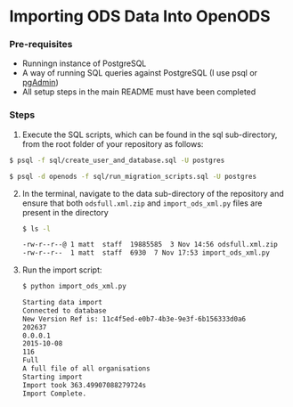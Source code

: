 # Importing ODS Data Into OpenODS

### Pre-requisites
* Runningn instance of PostgreSQL
* A way of running SQL queries against PostgreSQL (I use psql or  [pgAdmin](http://www.pgadmin.org/download/macosx.php))
* All setup steps in the main README must have been completed

### Steps

1. Execute the SQL scripts,  which can be found in the sql sub-directory,  from the root folder of your repository as follows:

  ```bash
  $ psql -f sql/create_user_and_database.sql -U postgres
  
  $ psql -d openods -f sql/run_migration_scripts.sql -U postgres
  ```

2. In the terminal, navigate to the data sub-directory of the repository and ensure that both `odsfull.xml.zip` and `import_ods_xml.py` files are present in the directory

    ```bash
    $ ls -l
    
    -rw-r--r--@ 1 matt  staff  19885585  3 Nov 14:56 odsfull.xml.zip
    -rw-r--r--  1 matt  staff  6930  7 Nov 17:53 import_ods_xml.py
    ```

3. Run the import script:

    ```bash
    $ python import_ods_xml.py

    Starting data import
    Connected to database
    New Version Ref is: 11c4f5ed-e0b7-4b3e-9e3f-6b156333d0a6
    202637
    0.0.0.1
    2015-10-08
    116
    Full
    A full file of all organisations
    Starting import
    Import took 363.49907088279724s
    Import Complete.
    ```
